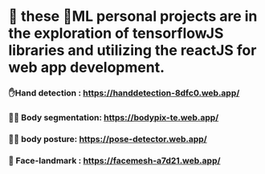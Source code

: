 # 🚀 these 🧠ML personal projects are in the exploration of tensorflowJS libraries and utilizing the reactJS for web app development.

### ✋Hand detection : https://handdetection-8dfc0.web.app/
### 🕵️‍♂️ Body segmentation: https://bodypix-te.web.app/
### 🕵️‍♀️ body posture: https://pose-detector.web.app/
### 🙂 Face-landmark : https://facemesh-a7d21.web.app/
